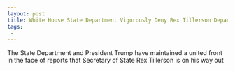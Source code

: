 ```yaml
---
layout: post
title: White House State Department Vigorously Deny Rex Tillerson Departure Is Imminent
tags:
 -
---
```

The State Department and President Trump have maintained a united front in the face of reports that Secretary of State Rex Tillerson is on his way out
